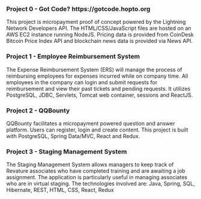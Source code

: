 <h3>Project 0 - Got Code? https://gotcode.hopto.org</h3>
This project is micropayment proof of concept powered by the Lightning Network Developers API. The HTML/CSS/JavaScript files are hosted on an AWS EC2 instance running NodeJS. Pricing data is provided from CoinDesk Bitcoin Price Index API and blockchain news data is provided via News API. 
<br>
<h3>Project 1 - Employee Reimbursement System</h3>
The Expense Reimbursement System (ERS) will manage the process of reimbursing employees for expenses incurred while on company time. All employees in the company can login and submit requests for reimbursement and view their past tickets and pending requests. It utilizes PostgreSQL, JDBC, Servlets, Tomcat web container, sessions and ReactJS.
<br>
<h3>Project 2 - QQBounty</h3>
QQBounty facilitates a micropayment powered question and answer platform. Users can register, login and create content. This project is built with PostgreSQL, Spring Data/MVC, React and Redux.
<br>
<h3>Project 3 - Staging Management System</h3>
The Staging Management System allows managers to keep track of Revature associates who have completed training and are awaiting a job assignment. The application is particularly useful in managing associates who are in virtual staging. The technologies involved are: Java, Spring, SQL, Hibernate, REST, HTML, CSS, React, Redux
